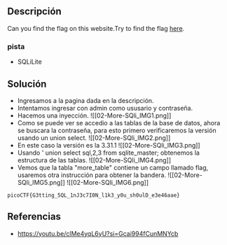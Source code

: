 
## Descripción 

Can you find the flag on this website.Try to find the flag [here](http://saturn.picoctf.net:59249/).
### pista

- SQLiLite
## Solución

- Ingresamos a la pagina dada en la descripción.
- Intentamos ingresar con admin como ususario y contraseña.
- Hacemos una inyección.
![[02-More-SQli_IMG1.png]]
- Como se puede ver se accedio a las tablas de la base de datos, ahora se buscara la contraseña, para esto primero verificaremos la versión usando un union select.
![[02-More-SQli_IMG2.png]]
- En este caso la versión es la 3.31.1
![[02-More-SQli_IMG3.png]]
- Usando ' union select sql,2,3 from sqlite_master; obtenemos la estructura de las tablas.
![[02-More-SQli_IMG4.png]]
- Vemos que la tabla "more_table" contiene un campo llamado flag, usaremos otra instrucción para obtener la bandera.
![[02-More-SQli_IMG5.png]]
![[02-More-SQli_IMG6.png]]


```
picoCTF{G3tting_5QL_1nJ3c7I0N_l1k3_y0u_sh0ulD_e3e46aae}
```

## Referencias

- https://youtu.be/clMe4yqL6yU?si=Gcai994fCunMNYcb